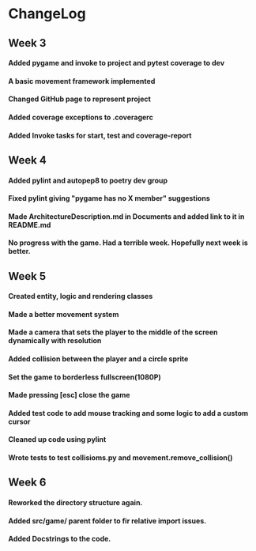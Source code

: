 # ChangeLog
## Week 3
#### Added pygame and invoke to project and pytest coverage to dev
#### A basic movement framework implemented 
#### Changed GitHub page to represent project
#### Added coverage exceptions to .coveragerc
#### Added Invoke tasks for start, test and coverage-report
## Week 4
#### Added pylint and autopep8 to poetry dev group
#### Fixed pylint giving "pygame has no X member" suggestions
#### Made ArchitectureDescription.md in Documents and added link to it in README.md
#### No progress with the game. Had a terrible week. Hopefully next week is better.
## Week 5
#### Created entity, logic and rendering classes
#### Made a better movement system
#### Made a camera that sets the player to the middle of the screen dynamically with resolution
#### Added collision between the player and a circle sprite
#### Set the game to borderless fullscreen(1080P)
#### Made pressing [esc] close the game
#### Added test code to add mouse tracking and some logic to add a custom cursor
#### Cleaned up code using pylint
#### Wrote tests to test collisioms.py and movement.remove_collision()
## Week 6
#### Reworked the directory structure again.
#### Added src/game/ parent folder to fir relative import issues.
#### Added Docstrings to the code. 